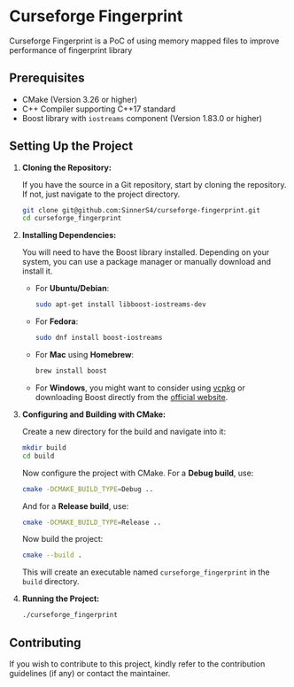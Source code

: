 # Curseforge Fingerprint

Curseforge Fingerprint is a PoC of using memory mapped files to improve performance of fingerprint library

## Prerequisites

- CMake (Version 3.26 or higher)
- C++ Compiler supporting C++17 standard
- Boost library with `iostreams` component (Version 1.83.0 or higher)

## Setting Up the Project

1. **Cloning the Repository:**

   If you have the source in a Git repository, start by cloning the repository. If not, just navigate to the project directory.

    ```bash
    git clone git@github.com:SinnerS4/curseforge-fingerprint.git
    cd curseforge_fingerprint
    ```

2. **Installing Dependencies:**

   You will need to have the Boost library installed. Depending on your system, you can use a package manager or manually download and install it.

    - For **Ubuntu/Debian**:

        ```bash
        sudo apt-get install libboost-iostreams-dev
        ```

    - For **Fedora**:

        ```bash
        sudo dnf install boost-iostreams
        ```

    - For **Mac** using **Homebrew**:

        ```bash
        brew install boost
        ```

    - For **Windows**, you might want to consider using [vcpkg](https://github.com/microsoft/vcpkg) or downloading Boost directly from the [official website](https://www.boost.org/users/download/).

3. **Configuring and Building with CMake:**

   Create a new directory for the build and navigate into it:

    ```bash
    mkdir build
    cd build
    ```

   Now configure the project with CMake. For a **Debug build**, use:

    ```bash
    cmake -DCMAKE_BUILD_TYPE=Debug ..
    ```

   And for a **Release build**, use:

    ```bash
    cmake -DCMAKE_BUILD_TYPE=Release ..
    ```

   Now build the project:

    ```bash
    cmake --build .
    ```

   This will create an executable named `curseforge_fingerprint` in the `build` directory.

4. **Running the Project:**

    ```bash
    ./curseforge_fingerprint
    ```

## Contributing

If you wish to contribute to this project, kindly refer to the contribution guidelines (if any) or contact the maintainer.
